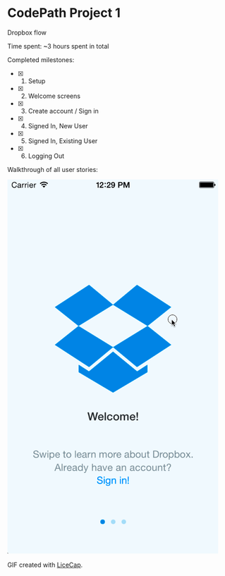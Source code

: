# CodePath Project 1
Dropbox flow

Time spent: ~3 hours spent in total

Completed milestones:

 * [x] 1. Setup
 * [x] 2. Welcome screens
 * [x] 3. Create account / Sign in
 * [x] 4. Signed In, New User
 * [x] 5. Signed In, Existing User
 * [x] 6. Logging Out

Walkthrough of all user stories:

![Video Walkthrough](dropbox.gif)

GIF created with [LiceCap](http://www.cockos.com/licecap/).
